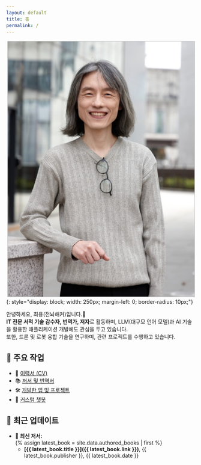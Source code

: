 ```yaml
---
layout: default
title: 홈
permalink: /
---
```


![프로필 사진](/assets/images/profile.png){: style="display: block; width: 250px; margin-left: 0; border-radius: 10px;"}

안녕하세요, 최용(전뇌해커)입니다.👋  
**IT 전문 서적 기술 감수자, 번역가, 저자**로 활동하며, LLM(대규모 언어 모델)과 AI 기술을 활용한 애플리케이션 개발에도 관심을 두고 있습니다.  
또한, 드론 및 로봇 융합 기술을 연구하며, 관련 프로젝트를 수행하고 있습니다.  

## 🔗 주요 작업  
- 📄 [이력서 (CV)](/cv/)  
- 📚 [저서 및 번역서](/books/)  
- 🛠️ [개발한 앱 및 프로젝트](/apps/)  
- 🤖 [커스텀 챗봇](/bots/)  

## 📝 최근 업데이트
- **📖 최신 저서:**  
  {% assign latest_book = site.data.authored_books | first %}
  - **[{{ latest_book.title }}]({{ latest_book.link }})**, {{ latest_book.publisher }}, {{ latest_book.date }}  
